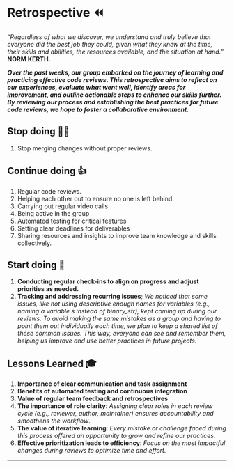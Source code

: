 <!-- this template is for inspiration, feel free to change it however you like! -->

# Retrospective ⏪

“_Regardless of what we discover, we understand and truly believe that everyone
did the best job they could, given what they knew at the time, their skills and
abilities, the resources available, and the situation at hand._” __NORM KERTH.__

___Over the past weeks, our group embarked on the journey of learning and
practicing effective code reviews. This retrospective aims to reflect on our
experiences, evaluate what went well, identify areas for improvement, and
outline actionable steps to enhance our skills further. By reviewing our
process and establishing the best practices for future code reviews, we hope
to foster a collaborative environment.___

## Stop doing 🙅‍♂️

   1. Stop merging changes without proper reviews.

## Continue doing 👍

   1. Regular code reviews.
   2. Helping each other out to ensure no one is left behind.
   3. Carrying out regular video calls
   4. Being active in the group
   5. Automated testing for critical features
   6. Setting clear deadlines for deliverables
   7. Sharing resources and insights to improve team knowledge and skills collectively.

## Start doing 🚀

   1. __Conducting regular check-ins to align on progress and adjust priorities
    as needed.__
   2. __Tracking and addressing recurring issues__; _We noticed that some issues,
   like not using descriptive enough names for variables (e.g., naming a
   variable s instead of binary_str), kept coming up during our reviews. To
   avoid making the same mistakes as a group and having to point them out
   individually each time, we plan to keep a shared list of these common
   issues. This way, everyone can see and remember them, helping us improve
   and use better practices in future projects._

## Lessons Learned 🎓

   1. __Importance of clear communication and task assignment__
   2. __Benefits of automated testing and continuous integration__
   3. __Value of regular team feedback and retrospectives__
   4. __The importance of role clarity__: _Assigning clear roles in each review
   cycle (e.g., reviewer, author, maintainer) ensures accountability and
   smoothens the workflow_.
   5. __The value of iterative learning__: _Every mistake or challenge faced during
   this process offered an opportunity to grow and refine our practices._
   6. __Effective prioritization leads to efficiency__: _Focus on the most
   impactful changes during reviews to optimize time and effort._

---

